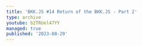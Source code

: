 ```yaml
---
title: 'BKK.JS #14 Return of the BKK.JS - Part 2'
type: archive
youtube: b2TRUel47YY
managed: true
published: '2023-08-29'
---
```

